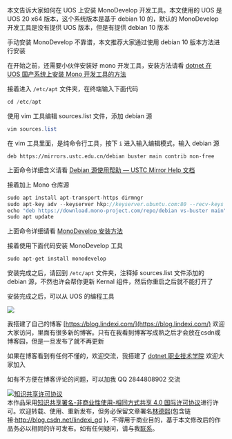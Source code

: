 
本文告诉大家如何在 UOS 上安装 MonoDevelop 开发工具。本文使用的 UOS 是 UOS 20 x64 版本，这个系统版本是基于 debian 10 的，默认的 MonoDevelop 开发工具是没有提供 UOS 版本，但是有提供 debian 10 版本

<!--more-->


<!-- CreateTime:2020/8/31 19:50:35 -->

<!-- 发布 -->

手动安装 MonoDevelop 不靠谱，本文推荐大家通过使用 debian 10 版本方法进行安装

在开始之前，还需要小伙伴安装好 mono 开发工具，安装方法请看 [dotnet 在 UOS 国产系统上安装 Mono 开发工具的方法](https://blog.lindexi.com/post/dotnet-%E5%9C%A8-UOS-%E5%9B%BD%E4%BA%A7%E7%B3%BB%E7%BB%9F%E4%B8%8A%E5%AE%89%E8%A3%85-Mono-%E5%BC%80%E5%8F%91%E5%B7%A5%E5%85%B7%E7%9A%84%E6%96%B9%E6%B3%95.html)

接着进入 `/etc/apt` 文件夹，在终端输入下面代码

```csharp
cd /etc/apt
```

使用 vim 工具编辑 sources.list 文件，添加 debian 源

```csharp
vim sources.list
```

在 vim 工具里面，是纯命令行工具，按下 `i` 进入输入编辑模式，输入 debian 源

```
deb https://mirrors.ustc.edu.cn/debian buster main contrib non-free
```

上面命令详细含义请看 [Debian 源使用帮助 — USTC Mirror Help 文档](https://mirrors.ustc.edu.cn/help/debian.html )

接着加上 Mono 仓库源

```csharp
sudo apt install apt-transport-https dirmngr
sudo apt-key adv --keyserver hkp://keyserver.ubuntu.com:80 --recv-keys 3FA7E0328081BFF6A14DA29AA6A19B38D3D831EF
echo "deb https://download.mono-project.com/repo/debian vs-buster main" | sudo tee /etc/apt/sources.list.d/mono-official-vs.list
sudo apt update
```

上面命令详细请看 [MonoDevelop 安装方法](https://www.monodevelop.com/download/#fndtn-download-lin-debian )

接着使用下面代码安装 MonoDevelop 工具

```csharp
sudo apt-get install monodevelop
```

安装完成之后，请回到 `/etc/apt` 文件夹，注释掉 sources.list 文件添加的 debian 源，不然也许会帮你更新 Kernal 组件，然后你重启之后就不能打开了

安装完成之后，可以从 UOS 的编程工具

<!-- ![](image/dotnet 在 UOS 国产系统上安装 MonoDevelop 开发工具/dotnet 在 UOS 国产系统上安装 MonoDevelop 开发工具0.png) -->

![](http://image.acmx.xyz/lindexi%2F20208311957535612.jpg)



我搭建了自己的博客 [https://blog.lindexi.com/](https://blog.lindexi.com/) 欢迎大家访问，里面有很多新的博客。只有在我看到博客写成熟之后才会放在csdn或博客园，但是一旦发布了就不再更新

如果在博客看到有任何不懂的，欢迎交流，我搭建了 [dotnet 职业技术学院](https://t.me/dotnet_campus) 欢迎大家加入

如有不方便在博客评论的问题，可以加我 QQ 2844808902 交流

<a rel="license" href="http://creativecommons.org/licenses/by-nc-sa/4.0/"><img alt="知识共享许可协议" style="border-width:0" src="https://licensebuttons.net/l/by-nc-sa/4.0/88x31.png" /></a><br />本作品采用<a rel="license" href="http://creativecommons.org/licenses/by-nc-sa/4.0/">知识共享署名-非商业性使用-相同方式共享 4.0 国际许可协议</a>进行许可。欢迎转载、使用、重新发布，但务必保留文章署名[林德熙](http://blog.csdn.net/lindexi_gd)(包含链接:http://blog.csdn.net/lindexi_gd )，不得用于商业目的，基于本文修改后的作品务必以相同的许可发布。如有任何疑问，请与我[联系](mailto:lindexi_gd@163.com)。